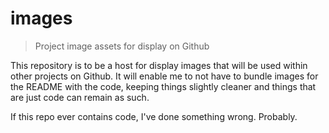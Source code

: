 # images
> Project image assets for display on Github

This repository is to be a host for display images that will be used within other projects on Github. It will enable me to not have to bundle images for the README with the code, keeping things slightly cleaner and things that are just code can remain as such.

If this repo ever contains code, I've done something wrong. Probably.
